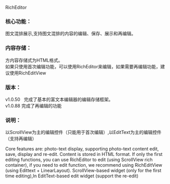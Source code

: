 RichEditor 

### 核心功能：
图文混排展示,支持图文混排的内容的编辑、保存、展示和再编辑。

### 内容存储：
方内容存储式为HTML格式。<br>
如果只使用首次编辑功能，可以使用RichEditor来编辑，如果需要再编辑功能，建议使用RichEditView

### 版本：
v1.0.50   完成了基本的富文本编辑器的编辑存储框架。 <br>
v1.0.88   完成了再编辑的功能<br>

### 说明：
以ScrollView为主的编辑控件（只能用于首次编辑）,以EditText为主的编辑控件（支持再编辑）<br>


Core features are: photo-text display, supporting photo-text content edit, save, display and re-edit. Content is stored in HTML format.
If only the first editing functions, you can use RichEditor to edit (using ScrollView rich container), if you need to edit function, we recommend using RichEditView (using Edittext + LinearLayout).
ScrollView-based widget (only for the first time editing),In EditText-based edit widget (support the re-edit)




